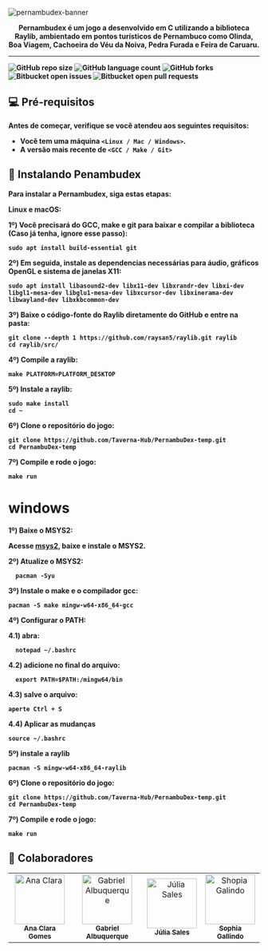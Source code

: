 ![pernambudex-banner](https://github.com/user-attachments/assets/6d264014-8979-4e20-bd02-93cb04b64da6)

<p align="center"><b> Pernambudex é um jogo a desenvolvido em C utilizando a biblioteca Raylib, ambientado em pontos turísticos de Pernambuco como Olinda, Boa Viagem, Cachoeira do Véu da Noiva, Pedra Furada e Feira de Caruaru.</p>

---


![GitHub repo size](https://img.shields.io/github/repo-size/Taverna-Hub/PernambuDex-temp?style=for-the-badge)
![GitHub language count](https://img.shields.io/github/languages/count/Taverna-Hub/PernambuDex-temp?style=for-the-badge)
![GitHub forks](https://img.shields.io/github/forks/Taverna-Hub/PernambuDex-temp?style=for-the-badge)
![Bitbucket open issues](https://img.shields.io/bitbucket/issues/Taverna-Hub/PernambuDex-temp?style=for-the-badge)
![Bitbucket open pull requests](https://img.shields.io/bitbucket/pr-raw/Taverna-Hub/PernambuDex-temp?style=for-the-badge)


## 💻 Pré-requisitos

Antes de começar, verifique se você atendeu aos seguintes requisitos:

- Você tem uma máquina `<Linux / Mac / Windows>`.
-  A versão mais recente de `<GCC / Make / Git>`

## 🚀 Instalando Penambudex

Para instalar a Pernambudex, siga estas etapas:

Linux e macOS:

1º)  Você precisará do GCC, make e git para baixar e compilar a biblioteca (Caso já tenha, ignore esse passo):
```
sudo apt install build-essential git
```

2º)  Em seguida, instale as dependencias necessárias para áudio, gráficos OpenGL e sistema de janelas X11:
```
sudo apt install libasound2-dev libx11-dev libxrandr-dev libxi-dev libgl1-mesa-dev libglu1-mesa-dev libxcursor-dev libxinerama-dev libwayland-dev libxkbcommon-dev
```

3º)  Baixe o código-fonte do Raylib diretamente do GitHub e entre na pasta:
```
git clone --depth 1 https://github.com/raysan5/raylib.git raylib
cd raylib/src/
```

4º)  Compile a raylib:
```
make PLATFORM=PLATFORM_DESKTOP
```

5º)  Instale a raylib:
```
sudo make install
cd ~
```

6º)  Clone o repositório do jogo:
```
git clone https://github.com/Taverna-Hub/PernambuDex-temp.git
cd PernambuDex-temp
```

7º)  Compile e rode o jogo:
```
make run
```

# windows

1º) Baixe o MSYS2:

   Acesse [msys2](https://www.msys2.org), baixe e instale o MSYS2.
  
2º) Atualize o MSYS2:
```
  pacman -Syu
```
3º) Instale o make e o compilador gcc:

```
pacman -S make mingw-w64-x86_64-gcc
```

4º) Configurar o PATH:
  
  4.1) abra:
  ```
    notepad ~/.bashrc
  ```
  4.2) adicione no final do arquivo:
  ```
    export PATH=$PATH:/mingw64/bin
  ```
  4.3) salve o arquivo:
  ```
  aperte Ctrl + S
  ```
  4.4) Aplicar as mudanças
  ```
  source ~/.bashrc
  ```
5º) instale a raylib
   ```
   pacman -S mingw-w64-x86_64-raylib

  ```
6º)  Clone o repositório do jogo:
```
git clone https://github.com/Taverna-Hub/PernambuDex-temp.git
cd PernambuDex-temp
```

7º)  Compile e rode o jogo:
```
make run
```

  


    




## 🤝 Colaboradores


<table>
  <tr>
    <td align="center">
      <a href="https://github.com/Pandor4b">
        <img src="https://avatars.githubusercontent.com/u/142419823?v=4" width="100px;" alt="Ana Clara"/><br>
        <sub>
          <b>Ana Clara Gomes</b>
        </sub>
      </a>
    </td>
    <td align="center">
      <a href="https://github.com/deadcube04">
        <img src="https://avatars.githubusercontent.com/u/142417669?v=4" width="100px;" alt="Gabriel Albuquerque"/><br>
        <sub>
          <b>Gabriel Albuquerque</b>
        </sub>
      </a>
    </td>
    <td align="center">
      <a href="https://github.com/julsales" >
        <img src="https://avatars.githubusercontent.com/u/142419446?v=4" width="100px;" alt="Júlia Sales"/><br>
        <sub>
          <b>Júlia Sales</b>
        </sub>
      </a>
    </td>
    <td align="center">
      <a href="https://github.com/Sophia-15" >
        <img src="https://avatars.githubusercontent.com/u/67246528?v=4" width="100px;" alt="Shopia Galindo"/><br>
        <sub>
          <b>Sophia Gallindo</b>
        </sub>
      </a>
    </td>
  </tr>
</table>
